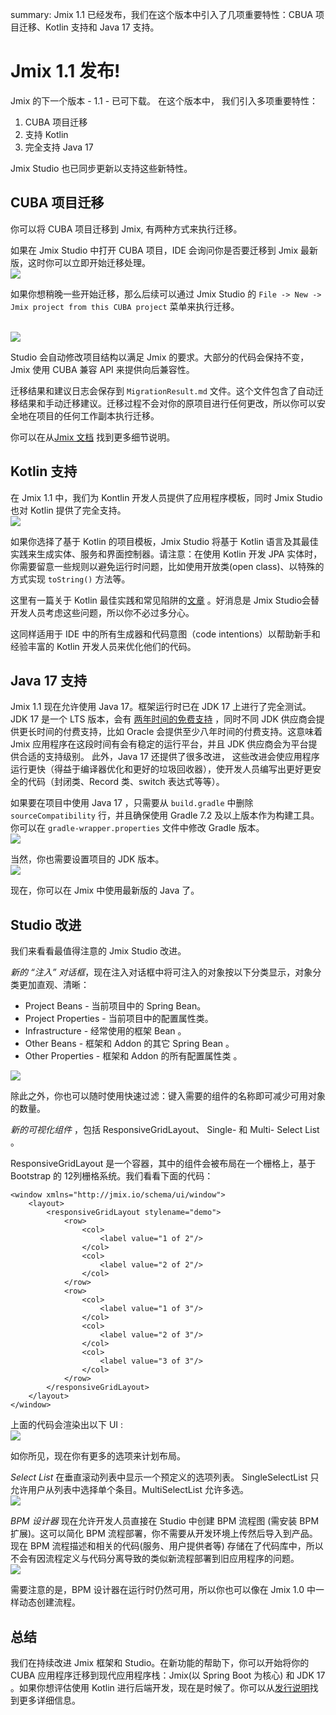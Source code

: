 summary: 
Jmix 1.1 已经发布，我们在这个版本中引入了几项重要特性：CBUA 项目迁移、Kotlin 支持和 Java 17 支持。    

# Jmix 1.1 发布!

Jmix 的下一个版本 - 1.1 -  已可下载。
在这个版本中， 我们引入多项重要特性： 

1.	CUBA 项目迁移
2.	支持 Kotlin
3.	完全支持 Java 17 

Jmix Studio 也已同步更新以支持这些新特性。

## CUBA 项目迁移

你可以将 CUBA 项目迁移到 Jmix, 有两种方式来执行迁移。

如果在 Jmix Studio 中打开 CUBA 项目，IDE 会询问你是否要迁移到 Jmix 最新版，这时你可以立即开始迁移处理。
<br>
<img src='{{strapiUrl}}/uploads/1_a69e931d8e.png'>
 
如果你想稍晚一些开始迁移，那么后续可以通过 Jmix Studio 的 `File -> New -> Jmix project from this CUBA project` 菜单来执行迁移。

<br>
<img src='{{strapiUrl}}/uploads/Screenshot_2021_10_30_at_10_36_55_2fd61a90e4.png'>
 
Studio 会自动修改项目结构以满足 Jmix 的要求。大部分的代码会保持不变，Jmix 使用 CUBA 兼容 API 来提供向后兼容性。

迁移结果和建议日志会保存到 `MigrationResult.md` 文件。这个文件包含了自动迁移结果和手动迁移建议。迁移过程不会对你的原项目进行任何更改，所以你可以安全地在项目的任何工作副本执行迁移。

你可以在从[Jmix 文档](https://docs.jmix.io/jmix/cuba/index.html) 找到更多细节说明。 

## Kotlin 支持

在 Jmix 1.1 中，我们为 Kontlin 开发人员提供了应用程序模板，同时 Jmix Studio 也对 Kotlin 提供了完全支持。
<br>
<img src='{{strapiUrl}}/uploads/Screenshot_2021_10_30_at_10_39_35_8400b34f25.png'>
 
如果你选择了基于 Kotlin 的项目模板，Jmix Studio 将基于 Kotlin 语言及其最佳实践来生成实体、服务和界面控制器。请注意：在使用 Kotlin 开发 JPA 实体时，你需要留意一些规则以避免运行时问题，比如使用开放类(open class)、以特殊的方式实现 `toString()` 方法等。 

这里有一篇关于 Kotlin 最佳实践和常见陷阱的[文章](https://www.jpa-buddy.com/blog/best-practices-and-common-pitfalls/) 。好消息是 Jmix Studio会替开发人员考虑这些问题，所以你不必过多分心。

这同样适用于 IDE 中的所有生成器和代码意图（code intentions）以帮助新手和经验丰富的 Kotlin 开发人员来优化他们的代码。


## Java 17 支持

Jmix 1.1 现在允许使用 Java 17。框架运行时已在 JDK 17 上进行了完全测试。JDK 17 是一个 LTS 版本，会有 [两年时间的免费支持](https://mreinhold.org/blog/frward-even-faster) ，同时不同 JDK 供应商会提供更长时间的付费支持，比如 Oracle 会提供至少八年时间的付费支持。这意味着 Jmix 应用程序在这段时间有会有稳定的运行平台，并且 JDK 供应商会为平台提供合适的支持级别。
此外，Java 17 还提供了很多改进， 这些改进会使应用程序运行更快（得益于编译器优化和更好的垃圾回收器），使开发人员编写出更好更安全的代码（封闭类、Record 类、switch 表达式等等）。 

如果要在项目中使用 Java 17 ，只需要从 `build.gradle` 中删除 `sourceCompatibility` 行，并且确保使用 Gradle 7.2 及以上版本作为构建工具。你可以在 `gradle-wrapper.properties` 文件中修改 Gradle 版本。
<br>
<img src='{{strapiUrl}}/uploads/Screenshot_2021_10_30_at_10_42_27_d708bbcd65.png'>

当然，你也需要设置项目的 JDK 版本。
<br>
<img src='{{strapiUrl}}/uploads/Screenshot_2021_10_30_at_10_46_41_8460b0854f.png'>

现在，你可以在 Jmix 中使用最新版的 Java 了。

## Studio 改进

我们来看看最值得注意的 Jmix Studio 改进。

*新的 “注入” 对话框*，现在注入对话框中将可注入的对象按以下分类显示，对象分类更加直观、清晰：
- Project Beans -  当前项目中的 Spring Bean。
- Project Properties - 当前项目中的配置属性类。
- Infrastructure - 经常使用的框架 Bean 。 
- Other Beans - 框架和 Addon 的其它 Spring Bean 。
- Other Properties - 框架和 Addon 的所有配置属性类 。

<img src='{{strapiUrl}}/uploads/Screenshot_2021_10_30_at_20_20_03_2584c1a829.png'>

除此之外，你也可以随时使用快速过滤：键入需要的组件的名称即可减少可用对象的数量。

*新的可视化组件* ，包括 ResponsiveGridLayout、 Single- 和 Multi- Select List 。

ResponsiveGridLayout 是一个容器，其中的组件会被布局在一个栅格上，基于 Bootstrap 的 12列栅格系统。我们看看下面的代码：  

```
<window xmlns="http://jmix.io/schema/ui/window">
    <layout>
        <responsiveGridLayout stylename="demo">
            <row>
                <col>
                    <label value="1 of 2"/>
                </col>
                <col>
                    <label value="2 of 2"/>
                </col>
            </row>
            <row>
                <col>
                    <label value="1 of 3"/>
                </col>
                <col>
                    <label value="2 of 3"/>
                </col>
                <col>
                    <label value="3 of 3"/>
                </col>
            </row>
        </responsiveGridLayout>
    </layout>
</window>
```
上面的代码会渲染出以下 UI :
<br>
<img src='{{strapiUrl}}/uploads/Screenshot_2021_10_30_at_20_26_05_3cfdf0ca74.png'>

如你所见，现在你有更多的选项来计划布局。

*Select List*  在垂直滚动列表中显示一个预定义的选项列表。 SingleSelectList 只允许用户从列表中选择单个条目。MultiSelectList 允许多选。
<br>
<img src='{{strapiUrl}}/uploads/Dizajn_bez_nazvaniya_d57348fd8f.jpg'>
               
*BPM 设计器* 现在允许开发人员直接在 Studio 中创建  BPM 流程图 (需安装 BPM 扩展)。这可以简化 BPM 流程部署，你不需要从开发环境上传然后导入到产品。 现在 BPM  流程描述和相关的代码(服务、用户提供者等) 存储在了代码库中，所以不会有因流程定义与代码分离导致的类似新流程部署到旧应用程序的问题。
<br>
<img src='{{strapiUrl}}/uploads/Screenshot_2021_10_30_at_20_07_20_88aa300fe9.png'>
 
需要注意的是，BPM 设计器在运行时仍然可用，所以你也可以像在 Jmix 1.0 中一样动态创建流程。

## 总结

我们在持续改进 Jmix 框架和 Studio。在新功能的帮助下，你可以开始将你的 CUBA 应用程序迁移到现代应用程序栈：Jmix(以 Spring Boot 为核心) 和 JDK 17 。如果你想评估使用 Kotlin 进行后端开发，现在是时候了。你可以从[发行说明]( https://docs.jmix.io/jmix/whats-new/index.html)找到更多详细信息。
